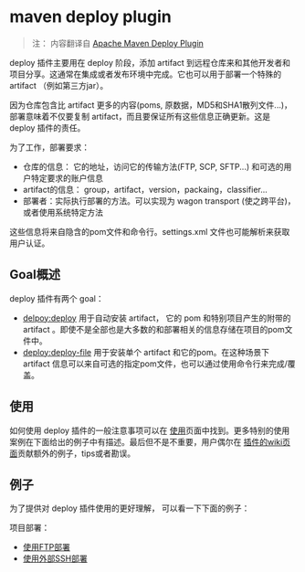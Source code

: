# maven deploy plugin

> 注： 内容翻译自 [Apache Maven Deploy Plugin](https://maven.apache.org/plugins/maven-deploy-plugin/)

deploy 插件主要用在 deploy 阶段，添加 artifact 到远程仓库来和其他开发者和项目分享。这通常在集成或者发布环境中完成。它也可以用于部署一个特殊的 artifact （例如第三方jar）。

因为仓库包含比 artifact 更多的内容(poms, 原数据，MD5和SHA1散列文件...)，部署意味着不仅要复制 artifact，而且要保证所有这些信息正确更新。这是 deploy 插件的责任。

为了工作，部署要求：

- 仓库的信息： 它的地址，访问它的传输方法(FTP, SCP, SFTP...) 和可选的用户特定要求的账户信息
- artifact的信息： group，artifact，version，packaing，classifier...
- 部署者：实际执行部署的方法。可以实现为 wagon transport (使之跨平台)，或者使用系统特定方法

这些信息将来自隐含的pom文件和命令行。settings.xml 文件也可能解析来获取用户认证。

## Goal概述

deploy 插件有两个 goal：

- [delpoy:deploy](https://maven.apache.org/plugins/maven-deploy-plugin/deploy-mojo.html) 用于自动安装 artifact， 它的 pom 和特别项目产生的附带的 artifact 。即使不是全部也是大多数的和部署相关的信息存储在项目的pom文件中。
- [deploy:deploy-file](https://maven.apache.org/plugins/maven-deploy-plugin/deploy-file-mojo.html) 用于安装单个 artifact 和它的pom。在这种场景下 artifact 信息可以来自可选的指定pom文件，也可以通过使用命令行来完成/覆盖。

## 使用

如何使用 deploy 插件的一般注意事项可以在 [使用](usage.md)页面中找到。更多特别的使用案例在下面给出的例子中有描述。最后但不是不重要，用户偶尔在 [插件的wiki页面](http://docs.codehaus.org/display/MAVENUSER/Deploy+Plugin)贡献额外的例子，tips或者勘误。

## 例子

为了提供对 deploy 插件使用的更好理解， 可以看一下下面的例子：

项目部署：

- [使用FTP部署](deployment_with_ftp.md)
- [使用外部SSH部署](deploy-ssh-external.md)

